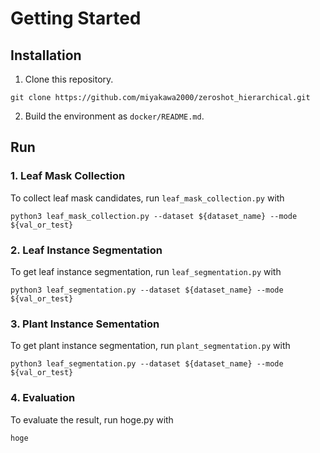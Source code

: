 # Getting Started
## Installation
1. Clone this repository.
```
git clone https://github.com/miyakawa2000/zeroshot_hierarchical.git
```
2. Build the environment as `docker/README.md`.

## Run
### 1. Leaf Mask Collection
To collect leaf mask candidates, run `leaf_mask_collection.py` with
```
python3 leaf_mask_collection.py --dataset ${dataset_name} --mode ${val_or_test}
```
### 2. Leaf Instance Segmentation
To get leaf instance segmentation, run `leaf_segmentation.py` with
```
python3 leaf_segmentation.py --dataset ${dataset_name} --mode ${val_or_test}
```
### 3. Plant Instance Sementation
To get plant instance segmentation, run `plant_segmentation.py` with
```
python3 leaf_segmentation.py --dataset ${dataset_name} --mode ${val_or_test}
```
### 4. Evaluation
To evaluate the result, run hoge.py with
```
hoge
```
